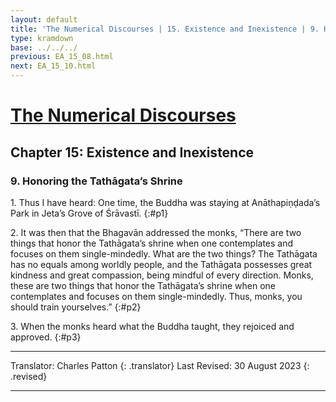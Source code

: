 ```yaml
---
layout: default
title: 'The Numerical Discourses | 15. Existence and Inexistence | 9. Honoring the Tathāgata’s Shrine'
type: kramdown
base: ../../../
previous: EA_15_08.html
next: EA_15_10.html
---
```


# [The Numerical Discourses](../index.html)
## Chapter 15: Existence and Inexistence
### 9. Honoring the Tathāgata’s Shrine

1\. Thus I have heard: One time, the Buddha was staying at Anāthapiṇḍada’s Park in Jeta’s Grove of Śrāvastī.
{:#p1}

2\. It was then that the Bhagavān addressed the monks, “There are two things that honor the Tathāgata’s shrine when one contemplates and focuses on them single-mindedly. What are the two things? The Tathāgata has no equals among worldly people, and the Tathāgata possesses great kindness and great compassion, being mindful of every direction. Monks, these are two things that honor the Tathāgata’s shrine when one contemplates and focuses on them single-mindedly. Thus, monks, you should train yourselves.”
{:#p2}

3\. When the monks heard what the Buddha taught, they rejoiced and approved.
{:#p3}

---

Translator: Charles Patton
{: .translator}
Last Revised: 30 August 2023
{: .revised}

---